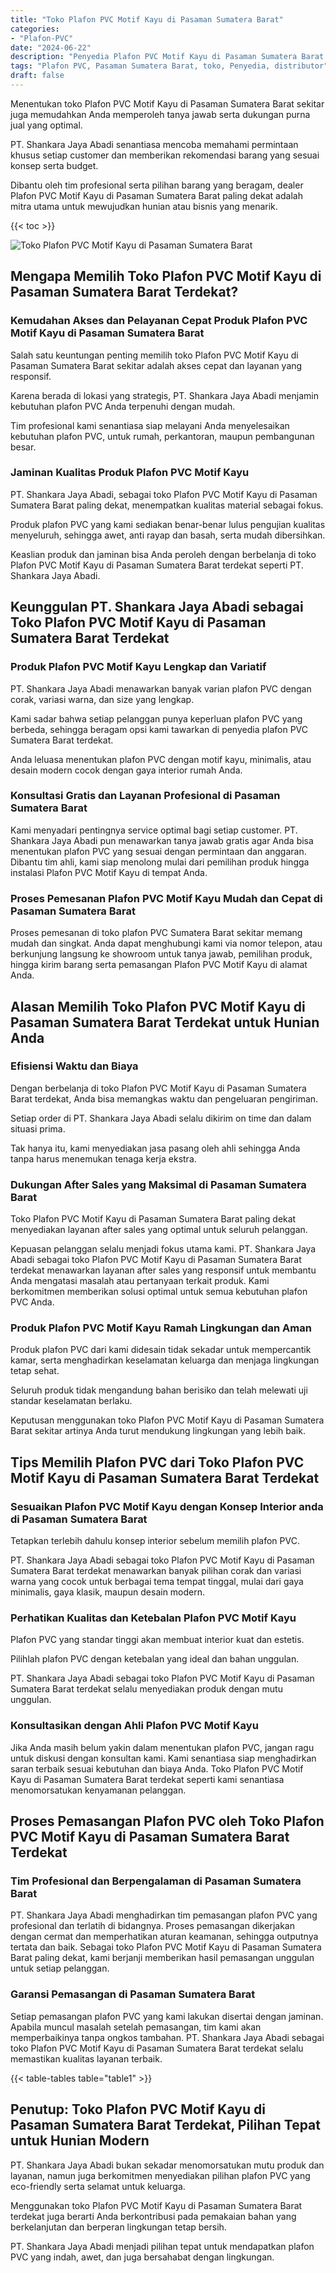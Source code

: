 ```yaml
---
title: "Toko Plafon PVC Motif Kayu di Pasaman Sumatera Barat"
categories: 
- "Plafon-PVC"
date: "2024-06-22"
description: "Penyedia Plafon PVC Motif Kayu di Pasaman Sumatera Barat untuk hunian, kantor, dan gerai. Material berkualitas, beragam motif, variasi warna menarik, dengan jasa pemasangan dikerjakan oleh tenaga ahli ahli dan kepastian resmi!|Servis penyediaan Plafon PVC Motif Kayu di Pasaman Sumatera Barat bagi kebutuhan rumah, perkantoran, atau gerai, dengan plafon terbaik dan instalasi oleh tim profesional serta jaminan resmi.|Pilihan Plafon PVC Motif Kayu di Pasaman Sumatera Barat yang andal bagi tempat tinggal, kantor, serta ritel, dengan material berkualitas dan pemasangan dikerjakan oleh tim berpengalaman dan jaminan resmi.|Distribusi Plafon PVC Motif Kayu di Pasaman Sumatera Barat bagi hunian, kantor, serta toko, dengan produk terbaik dan penempatan oleh teknisi ahli, disertai beserta garansi resmi.}"
tags: "Plafon PVC, Pasaman Sumatera Barat, toko, Penyedia, distributor"
draft: false
---
```


Menentukan toko Plafon PVC Motif Kayu di Pasaman Sumatera Barat sekitar juga memudahkan Anda memperoleh tanya jawab serta dukungan purna jual yang optimal.

PT. Shankara Jaya Abadi senantiasa mencoba memahami permintaan khusus setiap customer dan memberikan rekomendasi barang yang sesuai konsep serta budget.

Dibantu oleh tim profesional serta pilihan barang yang beragam, dealer Plafon PVC Motif Kayu di Pasaman Sumatera Barat paling dekat adalah mitra utama untuk mewujudkan hunian atau bisnis yang menarik.

{{< toc >}}

![Toko Plafon PVC Motif Kayu di Pasaman Sumatera Barat](/images/Plafon-PVC/Toko-Plafon-PVC-Motif-Kayu-di-Pasaman-Sumatera-Barat.png)


## Mengapa Memilih Toko Plafon PVC Motif Kayu di Pasaman Sumatera Barat Terdekat?

### Kemudahan Akses dan Pelayanan Cepat Produk Plafon PVC Motif Kayu di Pasaman Sumatera Barat

Salah satu keuntungan penting memilih toko Plafon PVC Motif Kayu di Pasaman Sumatera Barat sekitar adalah akses cepat dan layanan yang responsif.

Karena berada di lokasi yang strategis, PT. Shankara Jaya Abadi menjamin kebutuhan plafon PVC Anda terpenuhi dengan mudah.

Tim profesional kami senantiasa siap melayani Anda menyelesaikan kebutuhan plafon PVC, untuk rumah, perkantoran, maupun pembangunan besar.

### Jaminan Kualitas Produk Plafon PVC Motif Kayu

PT. Shankara Jaya Abadi, sebagai toko Plafon PVC Motif Kayu di Pasaman Sumatera Barat paling dekat, menempatkan kualitas material sebagai fokus.

Produk plafon PVC yang kami sediakan benar-benar lulus pengujian kualitas menyeluruh, sehingga awet, anti rayap dan basah, serta mudah dibersihkan.

Keaslian produk dan jaminan bisa Anda peroleh dengan berbelanja di toko Plafon PVC Motif Kayu di Pasaman Sumatera Barat terdekat seperti PT. Shankara Jaya Abadi.

## Keunggulan PT. Shankara Jaya Abadi sebagai Toko Plafon PVC Motif Kayu di Pasaman Sumatera Barat Terdekat

### Produk Plafon PVC Motif Kayu Lengkap dan Variatif

PT. Shankara Jaya Abadi menawarkan banyak varian plafon PVC dengan corak, variasi warna, dan size yang lengkap.

Kami sadar bahwa setiap pelanggan punya keperluan plafon PVC yang berbeda, sehingga beragam opsi kami tawarkan di penyedia plafon PVC Sumatera Barat terdekat.

Anda leluasa menentukan plafon PVC dengan motif kayu, minimalis, atau desain modern cocok dengan gaya interior rumah Anda.

### Konsultasi Gratis dan Layanan Profesional di Pasaman Sumatera Barat

Kami menyadari pentingnya service optimal bagi setiap customer. PT. Shankara Jaya Abadi pun menawarkan tanya jawab gratis agar Anda bisa menentukan plafon PVC yang sesuai dengan permintaan dan anggaran. Dibantu tim ahli, kami siap menolong mulai dari pemilihan produk hingga instalasi Plafon PVC Motif Kayu di tempat Anda.

### Proses Pemesanan Plafon PVC Motif Kayu Mudah dan Cepat di Pasaman Sumatera Barat

Proses pemesanan di toko plafon PVC Sumatera Barat sekitar memang mudah dan singkat. Anda dapat menghubungi kami via nomor telepon, atau berkunjung langsung ke showroom untuk tanya jawab, pemilihan produk, hingga kirim barang serta pemasangan Plafon PVC Motif Kayu di alamat Anda.

## Alasan Memilih Toko Plafon PVC Motif Kayu di Pasaman Sumatera Barat Terdekat untuk Hunian Anda

### Efisiensi Waktu dan Biaya

Dengan berbelanja di toko Plafon PVC Motif Kayu di Pasaman Sumatera Barat terdekat, Anda bisa memangkas waktu dan pengeluaran pengiriman.

Setiap order di PT. Shankara Jaya Abadi selalu dikirim on time dan dalam situasi prima.

Tak hanya itu, kami menyediakan jasa pasang oleh ahli sehingga Anda tanpa harus menemukan tenaga kerja ekstra.

### Dukungan After Sales yang Maksimal di Pasaman Sumatera Barat

Toko Plafon PVC Motif Kayu di Pasaman Sumatera Barat paling dekat menyediakan layanan after sales yang optimal untuk seluruh pelanggan.

Kepuasan pelanggan selalu menjadi fokus utama kami. PT. Shankara Jaya Abadi sebagai toko Plafon PVC Motif Kayu di Pasaman Sumatera Barat terdekat menawarkan layanan after sales yang responsif untuk membantu Anda mengatasi masalah atau pertanyaan terkait produk. Kami berkomitmen memberikan solusi optimal untuk semua kebutuhan plafon PVC Anda.

### Produk Plafon PVC Motif Kayu Ramah Lingkungan dan Aman

Produk plafon PVC dari kami didesain tidak sekadar untuk mempercantik kamar, serta menghadirkan keselamatan keluarga dan menjaga lingkungan tetap sehat.

Seluruh produk tidak mengandung bahan berisiko dan telah melewati uji standar keselamatan berlaku.

Keputusan menggunakan toko Plafon PVC Motif Kayu di Pasaman Sumatera Barat sekitar artinya Anda turut mendukung lingkungan yang lebih baik.

## Tips Memilih Plafon PVC dari Toko Plafon PVC Motif Kayu di Pasaman Sumatera Barat Terdekat

### Sesuaikan Plafon PVC Motif Kayu dengan Konsep Interior anda di Pasaman Sumatera Barat

Tetapkan terlebih dahulu konsep interior sebelum memilih plafon PVC.

PT. Shankara Jaya Abadi sebagai toko Plafon PVC Motif Kayu di Pasaman Sumatera Barat terdekat menawarkan banyak pilihan corak dan variasi warna yang cocok untuk berbagai tema tempat tinggal, mulai dari gaya minimalis, gaya klasik, maupun desain modern.

### Perhatikan Kualitas dan Ketebalan Plafon PVC Motif Kayu

Plafon PVC yang standar tinggi akan membuat interior kuat dan estetis.

Pilihlah plafon PVC dengan ketebalan yang ideal dan bahan unggulan.

PT. Shankara Jaya Abadi sebagai toko Plafon PVC Motif Kayu di Pasaman Sumatera Barat terdekat selalu menyediakan produk dengan mutu unggulan.

### Konsultasikan dengan Ahli Plafon PVC Motif Kayu

Jika Anda masih belum yakin dalam menentukan plafon PVC, jangan ragu untuk diskusi dengan konsultan kami. Kami senantiasa siap menghadirkan saran terbaik sesuai kebutuhan dan biaya Anda. Toko Plafon PVC Motif Kayu di Pasaman Sumatera Barat terdekat seperti kami senantiasa menomorsatukan kenyamanan pelanggan.

## Proses Pemasangan Plafon PVC oleh Toko Plafon PVC Motif Kayu di Pasaman Sumatera Barat Terdekat

### Tim Profesional dan Berpengalaman di Pasaman Sumatera Barat

PT. Shankara Jaya Abadi menghadirkan tim pemasangan plafon PVC yang profesional dan terlatih di bidangnya. Proses pemasangan dikerjakan dengan cermat dan memperhatikan aturan keamanan, sehingga outputnya tertata dan baik. Sebagai toko Plafon PVC Motif Kayu di Pasaman Sumatera Barat paling dekat, kami berjanji memberikan hasil pemasangan unggulan untuk setiap pelanggan.

### Garansi Pemasangan di Pasaman Sumatera Barat

Setiap pemasangan plafon PVC yang kami lakukan disertai dengan jaminan. Apabila muncul masalah setelah pemasangan, tim kami akan memperbaikinya tanpa ongkos tambahan. PT. Shankara Jaya Abadi sebagai toko Plafon PVC Motif Kayu di Pasaman Sumatera Barat terdekat selalu memastikan kualitas layanan terbaik.

{{< table-tables table="table1" >}}

## Penutup: Toko Plafon PVC Motif Kayu di Pasaman Sumatera Barat Terdekat, Pilihan Tepat untuk Hunian Modern

PT. Shankara Jaya Abadi bukan sekadar menomorsatukan mutu produk dan layanan, namun juga berkomitmen menyediakan pilihan plafon PVC yang eco-friendly serta selamat untuk keluarga.

Menggunakan toko Plafon PVC Motif Kayu di Pasaman Sumatera Barat terdekat juga berarti Anda berkontribusi pada pemakaian bahan yang berkelanjutan dan berperan lingkungan tetap bersih.

PT. Shankara Jaya Abadi menjadi pilihan tepat untuk mendapatkan plafon PVC yang indah, awet, dan juga bersahabat dengan lingkungan.